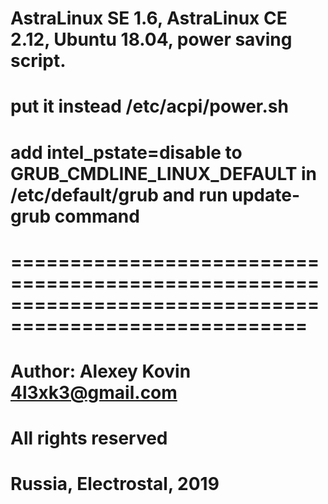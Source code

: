 # AstraLinux SE 1.6, AstraLinux CE 2.12, Ubuntu 18.04, power saving script.
# put it instead /etc/acpi/power.sh
# add intel_pstate=disable to GRUB_CMDLINE_LINUX_DEFAULT in /etc/default/grub and run update-grub command
# =======================================================================================================
# Author: Alexey Kovin <4l3xk3@gmail.com>
# All rights reserved
# Russia, Electrostal, 2019
